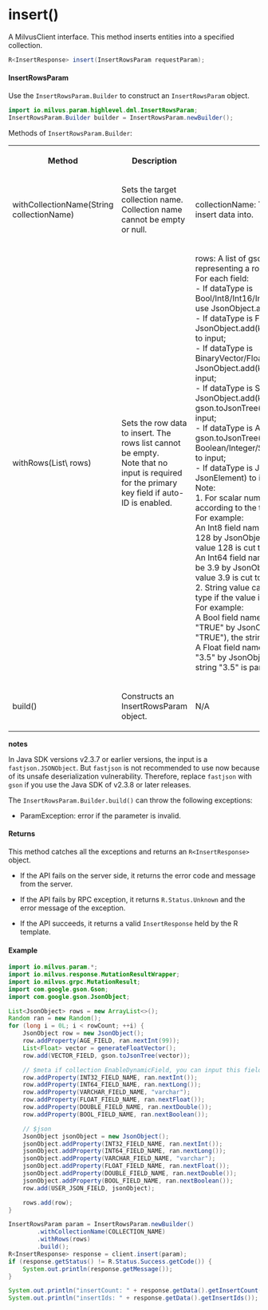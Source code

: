 # insert()

A MilvusClient interface. This method inserts entities into a specified collection.

```java
R<InsertResponse> insert(InsertRowsParam requestParam);
```

#### InsertRowsParam

Use the `InsertRowsParam.Builder` to construct an `InsertRowsParam` object.

```java
import io.milvus.param.highlevel.dml.InsertRowsParam;
InsertRowsParam.Builder builder = InsertRowsParam.newBuilder();
```

Methods of `InsertRowsParam.Builder`:

<table>
    <tr>
        <th><p>Method</p></th>
        <th><p>Description</p></th>
        <th><p>Parameters</p></th>
    </tr>
    <tr>
        <td><p>withCollectionName(String collectionName)</p></td>
        <td><p>Sets the target collection name. Collection name cannot be empty or null.</p></td>
        <td><p>collectionName: The name of the collection to insert data into.</p></td>
    </tr>
    <tr>
        <td><p>withRows(List\<gson.JsonObject> rows)</p></td>
        <td><p>Sets the row data to insert. The rows list cannot be empty.<br/>Note that no input is required for the primary key field if auto-ID is enabled.</p></td>
        <td><p>rows: A list of gson.JsonObject objects, each representing a row data.<br/>For each field:<br/>- If dataType is Bool/Int8/Int16/Int32/Int64/Float/Double/Varchar, use JsonObject.addProperty(key, value) to input;<br/>- If dataType is FloatVector, use JsonObject.add(key, gson.toJsonTree(List[Float]) to input;<br/>- If dataType is BinaryVector/Float16Vector/BFloat16Vector, use JsonObject.add(key, gson.toJsonTree(byte[])) to input;<br/>- If dataType is SparseFloatVector, use JsonObject.add(key, gson.toJsonTree(SortedMap[Long, Float])) to input;<br/>- If dataType is Array, use JsonObject.add(key, gson.toJsonTree(List of Boolean/Integer/Short/Long/Float/Double/String)) to input;<br/>- If dataType is JSON, use JsonObject.add(key, JsonElement) to input;<br/>Note:<br/>1. For scalar numeric values, value will be cut according to the type of the field.<br/>For example:<br/>  An Int8 field named "XX", you set the value to be 128 by JsonObject.addProperty("XX", 128), the value 128 is cut to -128.<br/>  An Int64 field named "XX", you set the value to be 3.9 by JsonObject.addProperty("XX", 3.9), the value 3.9 is cut to 3.<br/>2. String value can be parsed to numeric/boolean type if the value is valid.<br/>For example:<br/>  A Bool field named "XX", you set the value to be "TRUE" by JsonObject.addProperty("XX", "TRUE"), the string "TRUE" is parsed as true.<br/>  A Float field named "XX", you set the value to be "3.5" by JsonObject.addProperty("XX", "3.5", the string "3.5" is parsed as 3.5.</p></td>
    </tr>
    <tr>
        <td><p>build()</p></td>
        <td><p>Constructs an InsertRowsParam object.</p></td>
        <td><p>N/A</p></td>
    </tr>
</table>

<div class="admonition note">

<p><b>notes</b></p>

<p>In Java SDK versions v2.3.7 or earlier versions, the input is a <code>fastjson.JSONObject</code>. But <code>fastjson</code> is not recommended to use now because of its unsafe deserialization vulnerability. Therefore, replace <code>fastjson</code> with <code>gson</code> if you use the Java SDK of v2.3.8 or later releases.</p>

</div>

The `InsertRowsParam.Builder.build()` can throw the following exceptions:

- ParamException: error if the parameter is invalid.

#### Returns

This method catches all the exceptions and returns an `R<InsertResponse>` object.

- If the API fails on the server side, it returns the error code and message from the server.

- If the API fails by RPC exception, it returns `R.Status.Unknown` and the error message of the exception.

- If the API succeeds, it returns a valid `InsertResponse` held by the R template.

#### Example

```java
import io.milvus.param.*;
import io.milvus.response.MutationResultWrapper;
import io.milvus.grpc.MutationResult;
import com.google.gson.Gson;
import com.google.gson.JsonObject;

List<JsonObject> rows = new ArrayList<>();
Random ran = new Random();
for (long i = 0L; i < rowCount; ++i) {
    JsonObject row = new JsonObject();
    row.addProperty(AGE_FIELD, ran.nextInt(99));
    List<Float> vector = generateFloatVector();
    row.add(VECTOR_FIELD, gson.toJsonTree(vector));

    // $meta if collection EnableDynamicField, you can input this field not exist in schema, else deny
    row.addProperty(INT32_FIELD_NAME, ran.nextInt());
    row.addProperty(INT64_FIELD_NAME, ran.nextLong());
    row.addProperty(VARCHAR_FIELD_NAME, "varchar");
    row.addProperty(FLOAT_FIELD_NAME, ran.nextFloat());
    row.addProperty(DOUBLE_FIELD_NAME, ran.nextDouble());
    row.addProperty(BOOL_FIELD_NAME, ran.nextBoolean());

    // $json
    JsonObject jsonObject = new JsonObject();
    jsonObject.addProperty(INT32_FIELD_NAME, ran.nextInt());
    jsonObject.addProperty(INT64_FIELD_NAME, ran.nextLong());
    jsonObject.addProperty(VARCHAR_FIELD_NAME, "varchar");
    jsonObject.addProperty(FLOAT_FIELD_NAME, ran.nextFloat());
    jsonObject.addProperty(DOUBLE_FIELD_NAME, ran.nextDouble());
    jsonObject.addProperty(BOOL_FIELD_NAME, ran.nextBoolean());
    row.add(USER_JSON_FIELD, jsonObject);

    rows.add(row);
}

InsertRowsParam param = InsertRowsParam.newBuilder()
        .withCollectionName(COLLECTION_NAME)
        .withRows(rows)
        .build();
R<InsertResponse> response = client.insert(param);
if (response.getStatus() != R.Status.Success.getCode()) {
    System.out.println(response.getMessage());
}

System.out.println("insertCount: " + response.getData().getInsertCount());
System.out.println("insertIds: " + response.getData().getInsertIds());
```

